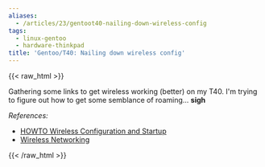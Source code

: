 ```yaml
---
aliases:
  - /articles/23/gentoot40-nailing-down-wireless-config
tags:
  - linux-gentoo
  - hardware-thinkpad
title: 'Gentoo/T40: Nailing down wireless config'
---
```

{{< raw_html >}}
<p>Gathering some links to get wireless working (better) on my <span class="caps">T40.</span> I'm trying to figure out how to get some semblance of roaming... <strong>sigh</strong></p>

<p><em>References:</em></p>

<ul>
<li><a href="http://gentoo-wiki.com/HOWTO_Wireless_Configuration_and_Startup"><span class="caps">HOWTO</span> Wireless Configuration and Startup</a></li>
<li><a href="http://www.gentoo.org/doc/en/handbook/handbook-x86.xml?part=4&amp;chap=4">Wireless Networking</a></li>
</ul>
{{< /raw_html >}}
